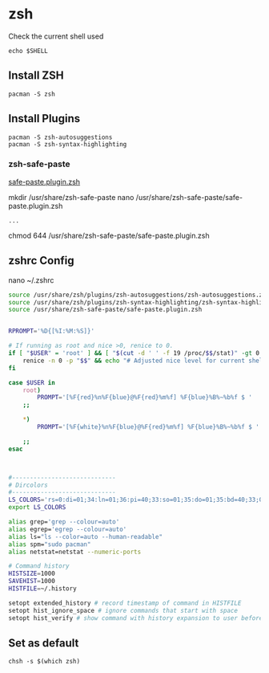# zsh 

Check the current shell used  

    echo $SHELL

## Install ZSH

    pacman -S zsh
## Install Plugins

    pacman -S zsh-autosuggestions
    pacman -S zsh-syntax-highlighting
### zsh-safe-paste
[safe-paste.plugin.zsh](https://github.com/robbyrussell/oh-my-zsh/blob/master/plugins/safe-paste/safe-paste.plugin.zsh)

mkdir /usr/share/zsh-safe-paste
nano /usr/share/zsh-safe-paste/safe-paste.plugin.zsh

    ...
  
chmod 644 /usr/share/zsh-safe-paste/safe-paste.plugin.zsh



## zshrc Config

nano ~/.zshrc
```bash
source /usr/share/zsh/plugins/zsh-autosuggestions/zsh-autosuggestions.zsh
source /usr/share/zsh/plugins/zsh-syntax-highlighting/zsh-syntax-highlighting.zsh
source /usr/share/zsh-safe-paste/safe-paste.plugin.zsh


RPROMPT='%D{[%I:%M:%S]}'

# If running as root and nice >0, renice to 0.
if [ "$USER" = 'root' ] && [ "$(cut -d ' ' -f 19 /proc/$$/stat)" -gt 0 ]; then
    renice -n 0 -p "$$" && echo "# Adjusted nice level for current shell to 0."
fi

case $USER in
    root)
        PROMPT='[%F{red}%n%F{blue}@%F{red}%m%f] %F{blue}%B%~%b%f $ '
    ;;

    *)  
        PROMPT='[%F{white}%n%F{blue}@%F{red}%m%f] %F{blue}%B%~%b%f $ '

    ;;
esac



#-----------------------------
# Dircolors
#-----------------------------
LS_COLORS='rs=0:di=01;34:ln=01;36:pi=40;33:so=01;35:do=01;35:bd=40;33;01:cd=40;33;01:or=40;31;01:su=37;41:sg=30;43:tw=30;42:ow=34;42:st=37;44:ex=01;32:';
export LS_COLORS

alias grep='grep --colour=auto'
alias egrep='egrep --colour=auto'
alias ls="ls --color=auto --human-readable"
alias spm="sudo pacman"
alias netstat=netstat --numeric-ports

# Command history 
HISTSIZE=1000
SAVEHIST=1000
HISTFILE=~/.history

setopt extended_history # record timestamp of command in HISTFILE
setopt hist_ignore_space # ignore commands that start with space
setopt hist_verify # show command with history expansion to user before running it

```

## Set as default 
`chsh -s $(which zsh)`
